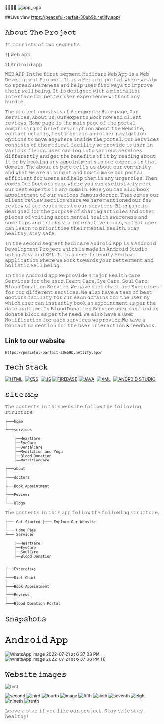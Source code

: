  👩‍⚕️👨‍⚕️
![app_logo](https://user-images.githubusercontent.com/87956374/180250564-928ac675-11d2-44e1-b222-2fe34540717d.jpg)

##Live view
https://peaceful-parfait-30eb9b.netlify.app/

## 𝙰𝚋𝚘𝚞𝚝 𝚃𝚑𝚎 𝙿𝚛𝚘𝚓𝚎𝚌𝚝
𝙸𝚝 𝚌𝚘𝚗𝚜𝚒𝚜𝚝𝚜 𝚘𝚏 𝚝𝚠𝚘 𝚜𝚎𝚐𝚖𝚎𝚗𝚝𝚜 

𝟷) 𝚆𝚎𝚋 𝚊𝚙𝚙

𝟸) 𝙰𝚗𝚍𝚛𝚘𝚒𝚍 𝚊𝚙𝚙

𝚆𝙴𝙱 𝙰𝙿𝙿
𝙸𝚗 𝚝𝚑𝚎 𝚏𝚒𝚛𝚜𝚝 𝚜𝚎𝚐𝚖𝚎𝚗𝚝 𝙼𝚎𝚍𝚒𝚌𝚊𝚛𝚎 𝚆𝚎𝚋 𝙰𝚙𝚙 𝚒𝚜 𝚊 𝚆𝚎𝚋 𝙳𝚎𝚟𝚎𝚕𝚘𝚙𝚖𝚎𝚗𝚝 𝙿𝚛𝚘𝚓𝚎𝚌𝚝. 𝙸𝚝 𝚒𝚜 𝚊 𝙼𝚎𝚍𝚒𝚌𝚊𝚕 𝚙𝚘𝚛𝚝𝚊𝚕 𝚠𝚑𝚎𝚛𝚎 𝚠𝚎 𝚊𝚒𝚖 𝚝𝚘 𝚜𝚙𝚛𝚎𝚊𝚍 𝚊𝚠𝚊𝚛𝚎𝚗𝚎𝚜𝚜 𝚊𝚗𝚍 𝚑𝚎𝚕𝚙 𝚞𝚜𝚎𝚛 𝚏𝚒𝚗𝚍 𝚠𝚊𝚢𝚜 𝚝𝚘 𝚒𝚖𝚙𝚛𝚘𝚟𝚎 𝚝𝚑𝚎𝚒𝚛 𝚠𝚎𝚕𝚕 𝚋𝚎𝚒𝚗𝚐. 𝙸𝚝 𝚒𝚜 𝚍𝚎𝚜𝚒𝚐𝚗𝚎𝚍 𝚠𝚒𝚝𝚑 𝚊 𝚖𝚒𝚗𝚒𝚖𝚊𝚕𝚒𝚜𝚝 𝚒𝚗𝚝𝚎𝚛𝚏𝚊𝚌𝚎 𝚏𝚘𝚛 𝚋𝚎𝚝𝚝𝚎𝚛 𝚞𝚜𝚎𝚛 𝚎𝚡𝚙𝚎𝚛𝚒𝚎𝚗𝚌𝚎 𝚠𝚒𝚝𝚑𝚘𝚞𝚝 𝚊𝚗𝚢 𝚑𝚞𝚛𝚍𝚕𝚎.

𝚃𝚑𝚎 𝚙𝚛𝚘𝚓𝚎𝚌𝚝 𝚌𝚘𝚗𝚜𝚒𝚜𝚝𝚜 𝚘𝚏 𝟼 𝚜𝚎𝚐𝚖𝚎𝚗𝚝𝚜: 𝙷𝚘𝚖𝚎 𝚙𝚊𝚐𝚎, 𝙾𝚞𝚛 𝚜𝚎𝚛𝚟𝚒𝚌𝚎𝚜, 𝙰𝚋𝚘𝚞𝚝 𝚞𝚜, 𝙾𝚞𝚛 𝚎𝚡𝚙𝚎𝚛𝚝𝚜,𝙱𝚘𝚘𝚔 𝚗𝚘𝚠  𝚊𝚗𝚍 𝚌𝚕𝚒𝚎𝚗𝚝 𝚛𝚎𝚟𝚒𝚎𝚠𝚜. 𝙷𝚘𝚖𝚎 𝚙𝚊𝚐𝚎 𝚒𝚜 𝚝𝚑𝚎 𝚖𝚊𝚒𝚗 𝚙𝚊𝚐𝚎 𝚘𝚏 𝚝𝚑𝚎 𝚙𝚘𝚛𝚝𝚊𝚕 𝚌𝚘𝚖𝚙𝚛𝚒𝚜𝚒𝚗𝚐 𝚘𝚏 𝚋𝚛𝚒𝚎𝚏 𝚍𝚎𝚜𝚌𝚛𝚒𝚙𝚝𝚒𝚘𝚗 𝚊𝚋𝚘𝚞𝚝 𝚝𝚑𝚎 𝚠𝚎𝚋𝚜𝚒𝚝𝚎, 𝚌𝚘𝚗𝚝𝚊𝚌𝚝 𝚍𝚎𝚝𝚊𝚒𝚕𝚜, 𝚝𝚎𝚜𝚝𝚒𝚖𝚘𝚗𝚒𝚊𝚕𝚜 𝚊𝚗𝚍 𝚘𝚝𝚑𝚎𝚛 𝚗𝚊𝚟𝚒𝚐𝚊𝚝𝚒𝚘𝚗 𝚘𝚙𝚝𝚒𝚘𝚗𝚜 𝚝𝚘 𝚖𝚘𝚟𝚎 𝚊𝚗𝚢𝚠𝚑𝚎𝚛𝚎 𝚒𝚗𝚜𝚒𝚍𝚎 𝚝𝚑𝚎 𝚙𝚘𝚛𝚝𝚊𝚕.
𝙾𝚞𝚛 𝚂𝚎𝚛𝚟𝚒𝚌𝚎𝚜 𝚌𝚘𝚗𝚜𝚒𝚜𝚝𝚜 𝚘𝚏 𝚝𝚑𝚎 𝚖𝚎𝚍𝚒𝚌𝚊𝚕 𝚏𝚊𝚌𝚒𝚕𝚒𝚝𝚢 𝚠𝚎 𝚙𝚛𝚘𝚟𝚒𝚍𝚎 𝚝𝚘 𝚞𝚜𝚎𝚛 𝚒𝚗 𝚟𝚊𝚛𝚒𝚘𝚞𝚜 𝚏𝚒𝚎𝚕𝚍𝚜. 𝚞𝚜𝚎𝚛 𝚌𝚊𝚗 𝚕𝚘𝚐 𝚒𝚗𝚝𝚘 𝚟𝚊𝚛𝚒𝚘𝚞𝚜 𝚜𝚎𝚛𝚟𝚒𝚌𝚎𝚜 𝚍𝚒𝚏𝚏𝚎𝚛𝚎𝚗𝚝𝚕𝚢 𝚊𝚗𝚍 𝚐𝚎𝚝 𝚝𝚑𝚎 𝚋𝚎𝚗𝚎𝚏𝚒𝚝𝚜 𝚘𝚏 𝚒𝚝 𝚋𝚢 𝚛𝚎𝚊𝚍𝚒𝚗𝚐 𝚊𝚋𝚘𝚞𝚝 𝚒𝚝 𝚘𝚛 𝚋𝚢 𝚋𝚘𝚘𝚔𝚒𝚗𝚐 𝚊𝚗𝚢 𝚊𝚙𝚙𝚘𝚒𝚗𝚝𝚖𝚎𝚗𝚝𝚜 𝚝𝚘 𝚘𝚞𝚛 𝚎𝚡𝚙𝚎𝚛𝚝𝚜 𝚒𝚗 𝚝𝚑𝚊𝚝 𝚍𝚘𝚖𝚊𝚒𝚗.
𝚃𝚑𝚎 𝚊𝚋𝚘𝚞𝚝 𝚞𝚜 𝚙𝚊𝚐𝚎 𝚝𝚎𝚕𝚕𝚜 𝚞𝚜 𝚊𝚋𝚘𝚞𝚝 𝚘𝚞𝚛 𝚌𝚘𝚖𝚖𝚞𝚗𝚒𝚝𝚢 𝚊𝚗𝚍 𝚠𝚑𝚊𝚝 𝚠𝚎 𝚊𝚛𝚎 𝚊𝚒𝚖𝚒𝚗𝚐 𝚊𝚝 𝚊𝚗𝚍 𝚑𝚘𝚠 𝚝𝚘 𝚖𝚊𝚔𝚎 𝚘𝚞𝚛 𝚙𝚘𝚛𝚝𝚊𝚕 𝚎𝚏𝚏𝚒𝚌𝚒𝚎𝚗𝚝 𝚏𝚘𝚛 𝚞𝚜𝚎𝚛𝚜 𝚊𝚗𝚍 𝚑𝚎𝚕𝚙 𝚝𝚑𝚎𝚖 𝚒𝚗 𝚊𝚗𝚢 𝚞𝚛𝚐𝚎𝚗𝚌𝚒𝚎𝚜. 
𝚃𝚑𝚎𝚗 𝚌𝚘𝚖𝚎𝚜 𝙾𝚞𝚛 𝙳𝚘𝚌𝚝𝚘𝚛𝚜 𝚙𝚊𝚐𝚎 𝚠𝚑𝚎𝚛𝚎 𝚢𝚘𝚞 𝚌𝚊𝚗 𝚎𝚡𝚌𝚕𝚞𝚜𝚒𝚟𝚎𝚕𝚢 𝚖𝚎𝚎𝚝 𝚘𝚞𝚛 𝚋𝚎𝚜𝚝 𝚎𝚡𝚙𝚎𝚛𝚝𝚜 𝚒𝚗 𝚊𝚗𝚢 𝚍𝚘𝚖𝚊𝚒𝚗. 𝙷𝚎𝚛𝚎 𝚢𝚘𝚞 𝚌𝚊𝚗 𝚊𝚕𝚜𝚘 𝚋𝚘𝚘𝚔 𝚊𝚙𝚙𝚘𝚒𝚗𝚝𝚖𝚎𝚗𝚝 𝚘𝚏 𝚘𝚞𝚛 𝚟𝚊𝚛𝚒𝚘𝚞𝚜 𝚏𝚊𝚖𝚘𝚞𝚜 𝚍𝚘𝚌𝚝𝚘𝚛.
𝚃𝚑𝚎𝚗 𝚌𝚘𝚖𝚎𝚜 𝚘𝚞𝚛 𝚌𝚕𝚒𝚎𝚗𝚝 𝚛𝚎𝚟𝚒𝚎𝚠 𝚜𝚎𝚌𝚝𝚒𝚘𝚗 𝚠𝚑𝚎𝚛𝚎 𝚠𝚎 𝚑𝚊𝚟𝚎 𝚖𝚎𝚗𝚝𝚒𝚘𝚗𝚎𝚍 𝚘𝚞𝚛 𝚏𝚎𝚠 𝚛𝚎𝚟𝚒𝚎𝚠 𝚘𝚏 𝚘𝚞𝚛 𝚌𝚘𝚜𝚝𝚞𝚖𝚎𝚛𝚜 𝚝𝚘 𝚘𝚞𝚛 𝚜𝚎𝚛𝚟𝚒𝚌𝚎𝚜.
𝙱𝚕𝚘𝚐 𝚙𝚊𝚐𝚎 𝚒𝚜 𝚍𝚎𝚜𝚒𝚐𝚗𝚎𝚍 𝚏𝚘𝚛 𝚝𝚑𝚎 𝚙𝚞𝚛𝚙𝚘𝚜𝚎 𝚘𝚏 𝚜𝚑𝚊𝚛𝚒𝚗𝚐 𝚊𝚛𝚝𝚒𝚌𝚕𝚎𝚜 𝚊𝚗𝚍 𝚘𝚝𝚑𝚎𝚛 𝚙𝚒𝚎𝚌𝚎𝚜 𝚘𝚏 𝚠𝚛𝚒𝚝𝚒𝚗𝚐 𝚊𝚋𝚘𝚞𝚝 𝚖𝚎𝚗𝚝𝚊𝚕 𝚑𝚎𝚊𝚕𝚝𝚑 𝚊𝚠𝚊𝚛𝚎𝚗𝚎𝚜𝚜 𝚊𝚗𝚍 𝚜𝚘𝚖𝚎 𝚝𝚒𝚙𝚜 𝚊𝚗𝚍 𝚝𝚛𝚒𝚌𝚔𝚜 𝚟𝚒𝚊 𝚒𝚗𝚝𝚎𝚛𝚊𝚌𝚝𝚒𝚟𝚎 𝚋𝚕𝚘𝚐𝚜, 𝚜𝚘 𝚝𝚑𝚊𝚝 𝚞𝚜𝚎𝚛 𝚌𝚊𝚗 𝚕𝚎𝚊𝚛𝚗 𝚝𝚘 𝚙𝚛𝚒𝚘𝚛𝚒𝚝𝚒𝚜𝚎 𝚝𝚑𝚎𝚒𝚛 𝚖𝚎𝚗𝚝𝚊𝚕 𝚑𝚎𝚊𝚕𝚝𝚑.
𝚂𝚝𝚊𝚢 𝚑𝚎𝚊𝚕𝚝𝚑𝚢, 𝚜𝚝𝚊𝚢 𝚜𝚊𝚏𝚎.



𝙸𝚗 𝚝𝚑𝚎 𝚜𝚎𝚌𝚘𝚗𝚍 𝚜𝚎𝚐𝚖𝚎𝚗𝚝 𝙼𝚎𝚍𝚒𝚌𝚊𝚛𝚎 𝙰𝚗𝚍𝚛𝚘𝚒𝚍 𝙰𝚙𝚙 𝚒𝚜 𝚊 𝙰𝚗𝚍𝚛𝚘𝚒𝚍 𝙳𝚎𝚟𝚎𝚕𝚘𝚙𝚖𝚎𝚗𝚝 𝙿𝚛𝚘𝚓𝚎𝚌𝚝 𝚠𝚑𝚒𝚌𝚑 𝚒𝚜  𝚖𝚊𝚍𝚎 𝚒𝚗 𝙰𝚗𝚍𝚛𝚘𝚒𝚍 𝚂𝚝𝚞𝚍𝚒𝚘 𝚞𝚜𝚒𝚗𝚐 𝙹𝚊𝚟𝚊 𝚊𝚗𝚍 𝚇𝙼𝙻. 𝙸𝚝 𝚒𝚜 𝚊 𝚞𝚜𝚎𝚛 𝚏𝚛𝚒𝚎𝚗𝚍𝚕𝚢 𝙼𝚎𝚍𝚒𝚌𝚊𝚕 𝚊𝚙𝚙𝚕𝚒𝚌𝚊𝚝𝚒𝚘𝚗 𝚠𝚑𝚎𝚛𝚎 𝚠𝚎 𝚠𝚘𝚛𝚔 𝚝𝚘𝚠𝚊𝚛𝚍𝚜 𝚢𝚘𝚞𝚛 𝚋𝚎𝚝𝚝𝚎𝚛𝚖𝚎𝚗𝚝 𝚊𝚗𝚍 𝚑𝚘𝚕𝚒𝚜𝚝𝚒𝚌 𝚠𝚎𝚕𝚕 𝚋𝚎𝚒𝚗𝚐.

𝙸𝚗 𝚝𝚑𝚒𝚜 𝙰𝚗𝚍𝚛𝚘𝚒𝚍 𝚊𝚙𝚙 𝚠𝚎 𝚙𝚛𝚘𝚟𝚒𝚍𝚎 𝟺 𝚖𝚊𝚓𝚘𝚛 𝙷𝚎𝚊𝚕𝚝𝚑 𝙲𝚊𝚛𝚎 𝚂𝚎𝚛𝚟𝚒𝚌𝚎𝚜 𝚏𝚘𝚛 𝚝𝚑𝚎 𝚞𝚜𝚎𝚛.
𝙷𝚎𝚊𝚛𝚝 𝙲𝚊𝚛𝚎, 𝙴𝚢𝚎 𝙲𝚊𝚛𝚎, 𝚂𝚘𝚞𝚕 𝙲𝚊𝚛𝚎, 𝙱𝚕𝚘𝚘𝚍 𝙳𝚘𝚗𝚊𝚝𝚒𝚘𝚗 𝚂𝚎𝚛𝚟𝚒𝚌𝚎.
𝚆𝚎 𝚑𝚊𝚟𝚎 𝚍𝚒𝚎𝚝 𝚌𝚑𝚊𝚛𝚝 𝚊𝚗𝚍 𝙴𝚡𝚎𝚛𝚌𝚒𝚜𝚎𝚜 𝚏𝚘𝚛 𝚘𝚞𝚛 𝚍𝚒𝚏𝚏𝚎𝚛𝚎𝚗𝚝 𝚜𝚎𝚛𝚟𝚒𝚌𝚎𝚜. 𝚆𝚎 𝚊𝚕𝚜𝚘 𝚑𝚊𝚟𝚎 𝚊 𝚝𝚎𝚊𝚖 𝚘𝚏 𝚋𝚎𝚜𝚝 𝚍𝚘𝚌𝚝𝚘𝚛𝚜 𝚏𝚊𝚌𝚒𝚕𝚒𝚝𝚢 𝚏𝚘𝚛 𝚘𝚞𝚛 𝚎𝚊𝚌𝚑 𝚍𝚘𝚖𝚊𝚒𝚗𝚜 𝚏𝚘𝚛 𝚝𝚑𝚎 𝚞𝚜𝚎𝚛 𝚋𝚢 𝚠𝚑𝚒𝚌𝚑 𝚞𝚜𝚎𝚛 𝚌𝚊𝚗 𝚒𝚗𝚜𝚝𝚊𝚗𝚝𝚕𝚢 𝚋𝚘𝚘𝚔 𝚊𝚗 𝚊𝚙𝚙𝚘𝚒𝚗𝚝𝚖𝚎𝚗𝚝 𝚊𝚜 𝚙𝚎𝚛 𝚝𝚑𝚎 𝚍𝚊𝚝𝚎 𝚊𝚗𝚍 𝚝𝚒𝚖𝚎. 𝙸𝚗 𝙱𝚕𝚘𝚘𝚍 𝙳𝚘𝚗𝚊𝚝𝚒𝚘𝚗 𝚂𝚎𝚛𝚟𝚒𝚌𝚎 𝚞𝚜𝚎𝚛 𝚌𝚊𝚗 𝚏𝚒𝚗𝚍 𝚘𝚛 𝚍𝚘𝚗𝚊𝚝𝚎 𝚋𝚕𝚘𝚘𝚍 𝚊𝚜 𝚙𝚎𝚛 𝚝𝚑𝚎 𝚗𝚎𝚎𝚍.
𝚆𝚎 𝚊𝚕𝚜𝚘 𝚑𝚊𝚟𝚎 𝚊 𝚄𝚜𝚎𝚛 𝙽𝚘𝚝𝚒𝚏𝚒𝚌𝚊𝚝𝚒𝚘𝚗 𝚏𝚘𝚛 𝚎𝚊𝚌𝚑 𝚜𝚎𝚛𝚟𝚒𝚌𝚎𝚜 𝚠𝚎 𝚙𝚛𝚘𝚟𝚒𝚍𝚎.𝚆𝚎 𝚑𝚊𝚟𝚎 𝚊 𝙲𝚘𝚗𝚝𝚊𝚌𝚝 𝚞𝚜 𝚜𝚎𝚌𝚝𝚒𝚘𝚗 𝚏𝚘𝚛 𝚝𝚑𝚎 𝚞𝚜𝚎𝚛 𝚒𝚗𝚝𝚎𝚛𝚊𝚌𝚝𝚒𝚘𝚗 & 𝚏𝚎𝚎𝚍𝚋𝚊𝚌𝚔.


## Link to our website
```
https://peaceful-parfait-30eb9b.netlify.app/
```

## 𝚃𝚎𝚌𝚑 𝚂𝚝𝚊𝚌𝚔
[![HTML](https://img.shields.io/badge/html5%20-%23E34F26.svg?&style=for-the-badge&logo=html5&logoColor=white)](https://github.com/manankohlii/spacex-launch-data/search?l=html)&nbsp;
[![CSS](https://img.shields.io/badge/css3%20-%231572B6.svg?&style=for-the-badge&logo=css3&logoColor=white)](https://github.com/manankohlii/spacex-launch-data/search?l=css)&nbsp;
[![JS](https://img.shields.io/badge/javascript%20-%23323330.svg?&style=for-the-badge&logo=javascript&logoColor=%23F7DF1E)](https://github.com/manankohlii/spacex-launch-data/search?l=javascript)
[![FIREBASE](https://img.shields.io/badge/firebase%20-%23323330.svg?&style=for-the-badge&logo=firebase&logoColor=%23F7DF1E)](https://github.com/manankohlii/spacex-launch-data/search?l=firebase)
[![JAVA](https://img.shields.io/badge/java%20-%231572B6.svg?&style=for-the-badge&logo=java&logoColor=white)](https://github.com/manankohlii/spacex-launch-data/search?l=java)&nbsp;
[![XML](https://img.shields.io/badge/xml%20-%231572B6.svg?&style=for-the-badge&logo=xml&logoColor=white)](https://github.com/manankohlii/spacex-launch-data/search?l=xml)&nbsp;
[![ANDROID STUDIO](https://img.shields.io/badge/androidstudio%20-%23E34F26.svg?&style=for-the-badge&logo=androidstudio&logoColor=white)](https://github.com/manankohlii/spacex-launch-data/search?l=androidstudio)&nbsp;

## 𝚂𝚒𝚝𝚎 𝙼𝚊𝚙

𝚃𝚑𝚎 𝚌𝚘𝚗𝚝𝚎𝚗𝚝𝚜 𝚒𝚗 𝚝𝚑𝚒𝚜 𝚠𝚎𝚋𝚜𝚒𝚝𝚎 𝚏𝚘𝚕𝚕𝚘𝚠 𝚝𝚑𝚎 𝚏𝚘𝚕𝚕𝚘𝚠𝚒𝚗𝚐 𝚜𝚝𝚛𝚞𝚌𝚝𝚞𝚛𝚎.

```
├───home
│
└───services

    |──HeartCare
    |──EyeCare
    │──DentalCare
    │──Meditation and Yoga
    │──Blood Donation
    │──NutritionCare
    
├───about
│
└───doctors
│
├───Book Appointment
│
└───Reviews
│
└───Blogs
```
𝚃𝚑𝚎 𝚌𝚘𝚗𝚝𝚎𝚗𝚝𝚜 𝚒𝚗 𝚝𝚑𝚒𝚜 𝚊𝚙𝚙 𝚏𝚘𝚕𝚕𝚘𝚠 𝚝𝚑𝚎 𝚏𝚘𝚕𝚕𝚘𝚠𝚒𝚗𝚐 𝚜𝚝𝚛𝚞𝚌𝚝𝚞𝚛𝚎.

```
├─── Get Started ├─── Explore Our Website
│
└─── Home Page
└─── Services

    |──HeartCare
    |──EyeCare
    │──SoulCare
    │──Blood Donation
    
    
├───Excercises
│
└───Diet Chart
│
├───Book Appointment
│
└───Reviews
│
└───Blood Donation Portal
```

## 𝚂𝚗𝚊𝚙𝚜𝚑𝚘𝚝𝚜

# 𝙰𝚗𝚍𝚛𝚘𝚒𝚍 𝙰𝚙𝚙

![WhatsApp Image 2022-07-21 at 6 37 08 PM](https://user-images.githubusercontent.com/87956374/180239118-8a513873-bb72-4184-aa04-2a0ddfa5a072.jpeg)
![WhatsApp Image 2022-07-21 at 6 37 08 PM (1)](https://user-images.githubusercontent.com/87956374/180239149-7c890311-2c34-4687-8d35-460962ebcffa.jpeg)


## 𝚆𝚎𝚋𝚜𝚒𝚝𝚎 𝚒𝚖𝚊𝚐𝚎𝚜
![first](https://user-images.githubusercontent.com/78794164/180301579-4da4902d-5e57-48a2-9f82-1420631adc73.jpg)

![second](https://user-images.githubusercontent.com/78794164/180301650-302a6ab6-4f97-4815-afb4-f5f0c0cd5185.jpg)
![third](https://user-images.githubusercontent.com/78794164/180301694-5f92d949-0ca4-487f-a3ad-5f482c25bb45.jpg)
![fourth](https://user-images.githubusercontent.com/78794164/180301746-71c3382a-5198-4e4f-8b5c-beacdbba5efa.jpg)
![image](https://user-images.githubusercontent.com/78794164/180302242-434bc258-1c45-4975-8865-9be406d8e49d.png)
![fifth](https://user-images.githubusercontent.com/78794164/180301800-21e4c43b-d9dc-46d2-a35a-073c881ce820.jpg)
![sixth](https://user-images.githubusercontent.com/78794164/180301822-382b88b9-843d-445b-9e24-e32c0da07643.jpg)
![seventh](https://user-images.githubusercontent.com/78794164/180301858-d92ff767-f1af-4155-81d5-4e1082519a8a.jpg)
![eight](https://user-images.githubusercontent.com/78794164/180301880-c500b60c-ee97-407e-ae94-707c5a59a1d0.jpg)
![nineth](https://user-images.githubusercontent.com/78794164/180301911-567bb056-d2fe-4894-9d3a-1622a8d7377e.jpg)
![tenth](https://user-images.githubusercontent.com/78794164/180301931-fd2ada16-d737-4a79-b87b-c415c5344815.jpg)

𝙻𝚎𝚊𝚟𝚎 𝚊 𝚜𝚝𝚊𝚛 𝚒𝚏 𝚢𝚘𝚞 𝚕𝚒𝚔𝚎 𝚘𝚞𝚛 𝚙𝚛𝚘𝚓𝚎𝚌𝚝. 𝚂𝚝𝚊𝚢 𝚜𝚊𝚏𝚎 𝚜𝚝𝚊𝚢 𝚑𝚎𝚊𝚕𝚝𝚑𝚢!
